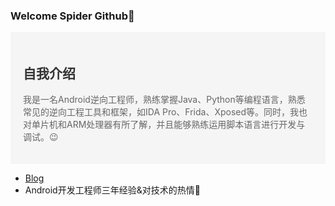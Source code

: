 ###  Welcome Spider Github👋

<div style="background-color: #f5f5f5; padding: 20px;">
  <h2 style="color: #333;">自我介绍</h2>
  <p style="color: #666;">我是一名Android逆向工程师，熟练掌握Java、Python等编程语言，熟悉常见的逆向工程工具和框架，如IDA Pro、Frida、Xposed等。同时，我也对单片机和ARM处理器有所了解，并且能够熟练运用脚本语言进行开发与调试。😉</p>
</div>

- [Blog](https://www.spider007.cn)
- Android开发工程师三年经验&对技术的热情👋
